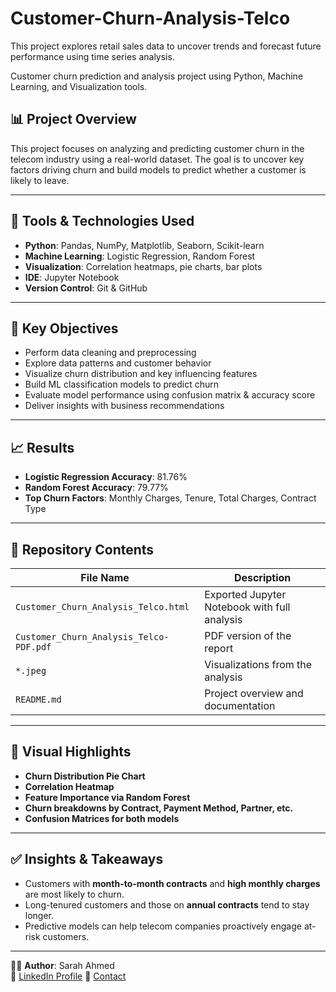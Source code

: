 # Customer-Churn-Analysis-Telco
This project explores retail sales data to uncover trends and forecast future performance using time series analysis.

Customer churn prediction and analysis project using Python, Machine Learning, and Visualization tools.

## 📊 Project Overview

This project focuses on analyzing and predicting customer churn in the telecom industry using a real-world dataset. The goal is to uncover key factors driving churn and build models to predict whether a customer is likely to leave.

---

## 🔧 Tools & Technologies Used

- **Python**: Pandas, NumPy, Matplotlib, Seaborn, Scikit-learn
- **Machine Learning**: Logistic Regression, Random Forest
- **Visualization**: Correlation heatmaps, pie charts, bar plots
- **IDE**: Jupyter Notebook
- **Version Control**: Git & GitHub

---

## 🧠 Key Objectives

- Perform data cleaning and preprocessing
- Explore data patterns and customer behavior
- Visualize churn distribution and key influencing features
- Build ML classification models to predict churn
- Evaluate model performance using confusion matrix & accuracy score
- Deliver insights with business recommendations

---

## 📈 Results

- **Logistic Regression Accuracy**: 81.76%
- **Random Forest Accuracy**: 79.77%
- **Top Churn Factors**: Monthly Charges, Tenure, Total Charges, Contract Type

---

## 📂 Repository Contents

| File Name | Description |
| --------- | ----------- |
| `Customer_Churn_Analysis_Telco.html` | Exported Jupyter Notebook with full analysis |
| `Customer_Churn_Analysis_Telco-PDF.pdf` | PDF version of the report |
| `*.jpeg` | Visualizations from the analysis |
| `README.md` | Project overview and documentation |

---

## 📌 Visual Highlights

- **Churn Distribution Pie Chart**
- **Correlation Heatmap**
- **Feature Importance via Random Forest**
- **Churn breakdowns by Contract, Payment Method, Partner, etc.**
- **Confusion Matrices for both models**

---

## ✅ Insights & Takeaways

- Customers with **month-to-month contracts** and **high monthly charges** are most likely to churn.
- Long-tenured customers and those on **annual contracts** tend to stay longer.
- Predictive models can help telecom companies proactively engage at-risk customers.

---

👨‍💻 **Author**: Sarah Ahmed  
🔗 [LinkedIn Profile](https://www.linkedin.com/in/sarahahmed-dataanalyst/)
📧 [Contact](mailto:ahmedsarah850@gmail.com)
